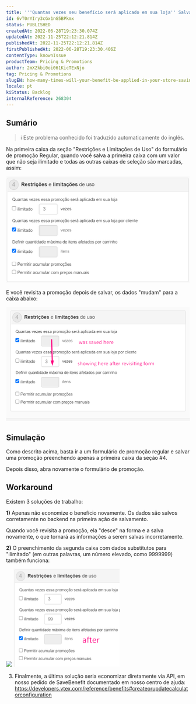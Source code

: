 ```yaml
---
title: '''Quantas vezes seu benefício será aplicado em sua loja'' Salvando Incorretamente na Interface do Formulário de Promoção'
id: 6vT0rYIry3cGx1nG5BPkmx
status: PUBLISHED
createdAt: 2022-06-28T19:23:30.074Z
updatedAt: 2022-11-25T22:12:21.814Z
publishedAt: 2022-11-25T22:12:21.814Z
firstPublishedAt: 2022-06-28T19:23:30.406Z
contentType: knownIssue
productTeam: Pricing & Promotions
author: 2mXZkbi0oi061KicTExNjo
tag: Pricing & Promotions
slugEN: how-many-times-will-your-benefit-be-applied-in-your-store-saving-incorrectly-on-promotion-form-interface
locale: pt
kiStatus: Backlog
internalReference: 268304
---
```


## Sumário

>ℹ️ Este problema conhecido foi traduzido automaticamente do inglês.



Na primeira caixa da seção "Restrições e Limitações de Uso" do formulário de promoção Regular, quando você salva a primeira caixa com um valor que não seja ilimitado e todas as outras caixas de seleção são marcadas, assim:

 ![](https://raw.githubusercontent.com/vtexdocs/known-issues/refs/heads/main/docs/pt/known-issues/Pricing%20&%20Promotions/quantas-vezes-seu-beneficio-sera-aplicado-em-sua-loja-salvando-incorretamente-na-interface-do-formulario-de-promocao_1.png)

E você revisita a promoção depois de salvar, os dados "mudam" para a caixa abaixo:

 ![](https://raw.githubusercontent.com/vtexdocs/known-issues/refs/heads/main/docs/pt/known-issues/Pricing%20&%20Promotions/quantas-vezes-seu-beneficio-sera-aplicado-em-sua-loja-salvando-incorretamente-na-interface-do-formulario-de-promocao_2.png)



## Simulação


Como descrito acima, basta ir a um formulário de promoção regular e salvar uma promoção preenchendo apenas a primeira caixa da seção #4.

Depois disso, abra novamente o formulário de promoção.



## Workaround


Existem 3 soluções de trabalho:


**1)** Apenas não economize o benefício novamente. Os dados são salvos corretamente no backend na primeira ação de salvamento.

Quando você revisita a promoção, ela "desce" na forma e a salva novamente, o que tornará as informações a serem salvas incorretamente.


**2)** O preenchimento da segunda caixa com dados substitutos para "ilimitado" (em outras palavras, um número elevado, como 9999999) também funciona:

 ![](https://vtexhelp.zendesk.com/attachments/token/7J5orWNE31sV3vzBFhy6pwWXs/?name=inline-1533850111.png) ![](https://raw.githubusercontent.com/vtexdocs/known-issues/refs/heads/main/docs/pt/known-issues/Pricing%20&%20Promotions/quantas-vezes-seu-beneficio-sera-aplicado-em-sua-loja-salvando-incorretamente-na-interface-do-formulario-de-promocao_3.png)

3) Finalmente, a última solução seria economizar diretamente via API, em nosso pedido de SaveBenefit documentado em nosso centro de ajuda: https://developers.vtex.com/reference/benefits#createorupdatecalculatorconfiguration

